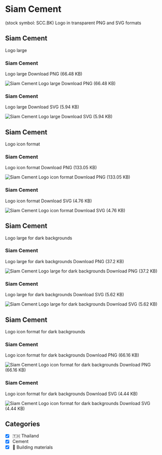 # Siam Cement
 (stock symbol: SCC.BK) Logo in transparent PNG and SVG formats

## Siam Cement
 Logo large

### Siam Cement
 Logo large Download PNG (66.48 KB)

![Siam Cement
 Logo large Download PNG (66.48 KB)](/img/orig/SCC.BK_BIG-afaf9b39.png)

### Siam Cement
 Logo large Download SVG (5.94 KB)

![Siam Cement
 Logo large Download SVG (5.94 KB)](/img/orig/SCC.BK_BIG-e0b0d3d4.svg)

## Siam Cement
 Logo icon format

### Siam Cement
 Logo icon format Download PNG (133.05 KB)

![Siam Cement
 Logo icon format Download PNG (133.05 KB)](/img/orig/SCC.BK-868fa179.png)

### Siam Cement
 Logo icon format Download SVG (4.76 KB)

![Siam Cement
 Logo icon format Download SVG (4.76 KB)](/img/orig/SCC.BK-cd5c8312.svg)

## Siam Cement
 Logo large for dark backgrounds

### Siam Cement
 Logo large for dark backgrounds Download PNG (37.2 KB)

![Siam Cement
 Logo large for dark backgrounds Download PNG (37.2 KB)](/img/orig/SCC.BK_BIG.D-5b5993f0.png)

### Siam Cement
 Logo large for dark backgrounds Download SVG (5.62 KB)

![Siam Cement
 Logo large for dark backgrounds Download SVG (5.62 KB)](/img/orig/SCC.BK_BIG.D-b1ab1bdf.svg)

## Siam Cement
 Logo icon format for dark backgrounds

### Siam Cement
 Logo icon format for dark backgrounds Download PNG (66.16 KB)

![Siam Cement
 Logo icon format for dark backgrounds Download PNG (66.16 KB)](/img/orig/SCC.BK.D-9085635e.png)

### Siam Cement
 Logo icon format for dark backgrounds Download SVG (4.44 KB)

![Siam Cement
 Logo icon format for dark backgrounds Download SVG (4.44 KB)](/img/orig/SCC.BK.D-35679fda.svg)



## Categories
- [x] 🇹🇭 Thailand
- [x] Cement
- [x] 🧱 Building materials
